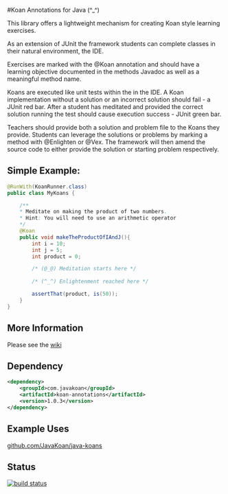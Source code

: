 #Koan Annotations for Java (^_^)

This library offers a lightweight mechanism for creating Koan style learning exercises.

As an extension of JUnit the framework students can complete classes in their natural environment, the IDE.

Exercises are marked with the @Koan annotation and should have a learning objective documented in the methods Javadoc as well as a meaningful method name.

Koans are executed like unit tests within the in the IDE.  A Koan implementation without a solution or an incorrect solution should fail - a JUnit red bar.  After a student has meditated and provided the correct solution running the test should cause execution success - JUnit green bar.

Teachers should provide both a solution and problem file to the Koans they provide.  Students can leverage the solutions or problems by marking a method with @Enlighten or @Vex.  The framework will then amend the source code to either provide the solution or starting problem respectively.

Simple Example:
---------------
```Java
@RunWith(KoanRunner.class)
public class MyKoans {  

    /**
    * Meditate on making the product of two numbers.
    * Hint: You will need to use an arithmetic operator
    */
    @Koan
    public void makeTheProductOfIAndJ(){
        int i = 10;
        int j = 5;
        int product = 0;

        /* (@_@) Meditation starts here */
        
        /* (^_^) Enlightenment reached here */

        assertThat(product, is(50));
    }
}
```

More Information
----------------
Please see the [wiki](https://github.com/JavaKoan/koan-annotations/wiki)

Dependency
----------

```xml
<dependency>
    <groupId>com.javakoan</groupId>
    <artifactId>koan-annotations</artifactId>
    <version>1.0.3</version>
</dependency>
```

Example Uses
------------
[github.com/JavaKoan/java-koans](https://github.com/JavaKoan/java-koans)



Status
------
[![build status](https://github.com/JavaKoan/koan-annotations/actions/workflows/maven-package.yml/badge.svg?branch=master)](https://github.com/JavaKoan/koan-annotations/actions)

